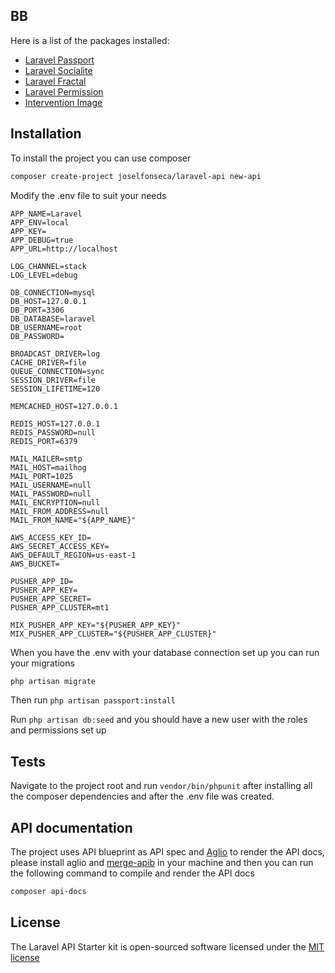 ## BB

Here is a list of the packages installed:

- [Laravel Passport](https://laravel.com/docs/8.x/passport)
- [Laravel Socialite](https://laravel.com/docs/8.x/socialite)
- [Laravel Fractal](https://github.com/spatie/laravel-fractal)
- [Laravel Permission](https://github.com/spatie/laravel-permission)
- [Intervention Image](http://image.intervention.io/)

## Installation

To install the project you can use composer

```bash
composer create-project joselfonseca/laravel-api new-api
```

Modify the .env file to suit your needs

```
APP_NAME=Laravel
APP_ENV=local
APP_KEY=
APP_DEBUG=true
APP_URL=http://localhost

LOG_CHANNEL=stack
LOG_LEVEL=debug

DB_CONNECTION=mysql
DB_HOST=127.0.0.1
DB_PORT=3306
DB_DATABASE=laravel
DB_USERNAME=root
DB_PASSWORD=

BROADCAST_DRIVER=log
CACHE_DRIVER=file
QUEUE_CONNECTION=sync
SESSION_DRIVER=file
SESSION_LIFETIME=120

MEMCACHED_HOST=127.0.0.1

REDIS_HOST=127.0.0.1
REDIS_PASSWORD=null
REDIS_PORT=6379

MAIL_MAILER=smtp
MAIL_HOST=mailhog
MAIL_PORT=1025
MAIL_USERNAME=null
MAIL_PASSWORD=null
MAIL_ENCRYPTION=null
MAIL_FROM_ADDRESS=null
MAIL_FROM_NAME="${APP_NAME}"

AWS_ACCESS_KEY_ID=
AWS_SECRET_ACCESS_KEY=
AWS_DEFAULT_REGION=us-east-1
AWS_BUCKET=

PUSHER_APP_ID=
PUSHER_APP_KEY=
PUSHER_APP_SECRET=
PUSHER_APP_CLUSTER=mt1

MIX_PUSHER_APP_KEY="${PUSHER_APP_KEY}"
MIX_PUSHER_APP_CLUSTER="${PUSHER_APP_CLUSTER}"
```

When you have the .env with your database connection set up you can run your migrations

```bash
php artisan migrate
```
Then run `php artisan passport:install`

Run `php artisan db:seed` and you should have a new user with the roles and permissions set up

## Tests

Navigate to the project root and run `vendor/bin/phpunit` after installing all the composer dependencies and after the .env file was created.

## API documentation
The project uses API blueprint as API spec and [Aglio](https://github.com/danielgtaylor/aglio) to render the API docs, please install aglio and [merge-apib](https://github.com/ValeriaVG/merge-apib) in your machine and then you can run the following command to compile and render the API docs 
```bash
composer api-docs
```

## License

The Laravel API Starter kit is open-sourced software licensed under the [MIT license](http://opensource.org/licenses/MIT)
